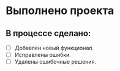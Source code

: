 # Выполнено проекта

## В процессе сделано:

- [ ] Добавлен новый функционал.
- [ ] Исправлены ошибки.
- [ ] Удалены ошибочные решения.
